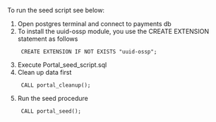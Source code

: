 
To run the seed script see below:
1. Open postgres terminal and connect to payments db
2. To install the uuid-ossp module, you use the CREATE EXTENSION statement as follows
   ```
    CREATE EXTENSION IF NOT EXISTS "uuid-ossp";
    ```
3. Execute Portal_seed_script.sql
4. Clean up data first 
   ```
    CALL portal_cleanup();
    ```
5. Run the seed procedure  
   ```
    CALL portal_seed();
    ```

